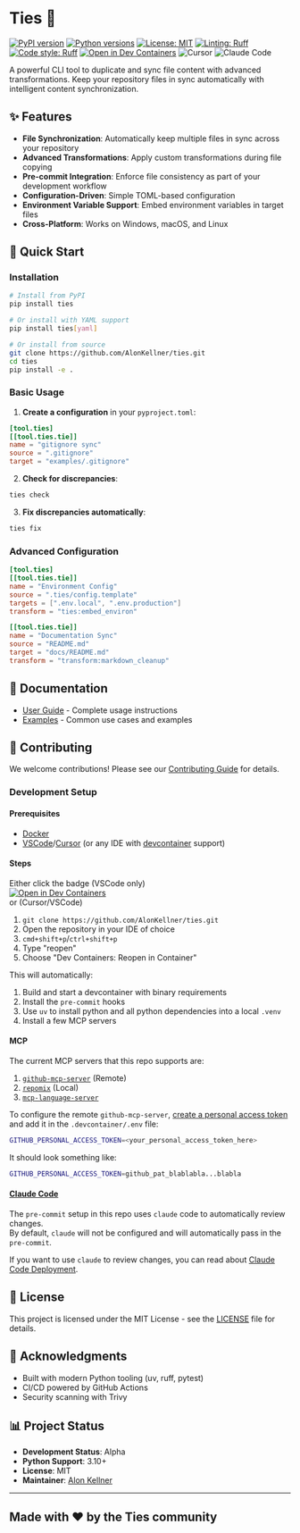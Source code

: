 # Ties 🔗

[![PyPI version](https://badge.fury.io/py/ties.svg)](https://badge.fury.io/py/ties)
[![Python versions](https://img.shields.io/pypi/pyversions/ties.svg)](https://pypi.org/project/ties/)
[![License: MIT](https://img.shields.io/badge/License-MIT-yellow.svg)](https://opensource.org/licenses/MIT)
[![Linting: Ruff](https://img.shields.io/badge/ruff-enabled-yellow?style=flat&labelColor=000000&logo=ruff)](https://github.com/astral-sh/ruff)
[![Code style: Ruff](https://img.shields.io/badge/code%20style-ruff-000000.svg)](https://github.com/astral-sh/ruff)
[![Open in Dev Containers](https://img.shields.io/static/v1?label=Dev%20Containers&message=Open&color=blue)](https://vscode.dev/redirect?url=vscode://ms-vscode-remote.remote-containers/cloneInVolume?url=https://github.com/AlonKellner/ties)
![Cursor](https://img.shields.io/static/v1?label=-&message=Cursor&color=black)
![Claude Code](https://img.shields.io/static/v1?label=-&message=Claude%20Code&color=d77253)

A powerful CLI tool to duplicate and sync file content with advanced
transformations. Keep your repository files in sync automatically with
intelligent content synchronization.

## ✨ Features

- **File Synchronization**: Automatically keep multiple files in sync across
  your repository
- **Advanced Transformations**: Apply custom transformations during file copying
- **Pre-commit Integration**: Enforce file consistency as part of your
  development workflow
- **Configuration-Driven**: Simple TOML-based configuration
- **Environment Variable Support**: Embed environment variables in target files
- **Cross-Platform**: Works on Windows, macOS, and Linux

## 🚀 Quick Start

### Installation

```bash
# Install from PyPI
pip install ties

# Or install with YAML support
pip install ties[yaml]

# Or install from source
git clone https://github.com/AlonKellner/ties.git
cd ties
pip install -e .
```

### Basic Usage

1. **Create a configuration** in your `pyproject.toml`:

```toml
[tool.ties]
[[tool.ties.tie]]
name = "gitignore sync"
source = ".gitignore"
target = "examples/.gitignore"
```

2. **Check for discrepancies**:

```bash
ties check
```

3. **Fix discrepancies automatically**:

```bash
ties fix
```

### Advanced Configuration

```toml
[tool.ties]
[[tool.ties.tie]]
name = "Environment Config"
source = ".ties/config.template"
targets = [".env.local", ".env.production"]
transform = "ties:embed_environ"

[[tool.ties.tie]]
name = "Documentation Sync"
source = "README.md"
target = "docs/README.md"
transform = "transform:markdown_cleanup"
```

## 📖 Documentation

- [User Guide](docs/user-guide.md) - Complete usage instructions
- [Examples](docs/examples.md) - Common use cases and examples

## 🤝 Contributing

We welcome contributions! Please see our
[Contributing Guide](CONTRIBUTING.md) for details.

### Development Setup

#### Prerequisites
- [Docker](https://www.docker.com/get-started/)
- [VSCode](https://code.visualstudio.com/download)/[Cursor](https://cursor.com/downloads) (or any IDE with [devcontainer](https://code.visualstudio.com/docs/devcontainers/containers) support)

#### Steps

Either click the badge (VSCode only)  
[![Open in Dev Containers](https://img.shields.io/static/v1?label=Dev%20Containers&message=Open&color=blue)](https://vscode.dev/redirect?url=vscode://ms-vscode-remote.remote-containers/cloneInVolume?url=https://github.com/AlonKellner/ties)  
or (Cursor/VSCode)

1. `git clone https://github.com/AlonKellner/ties.git`
2. Open the repository in your IDE of choice
3. `cmd+shift+p`/`ctrl+shift+p`
4. Type "reopen"
5. Choose "Dev Containers: Reopen in Container"

This will automatically:
1. Build and start a devcontainer with binary requirements
2. Install the `pre-commit` hooks
3. Use `uv` to install python and all python dependencies into a local `.venv`
4. Install a few MCP servers

#### MCP

The current MCP servers that this repo supports are:
1. [`github-mcp-server`](https://github.com/github/github-mcp-server) (Remote)
2. [`repomix`](https://github.com/yamadashy/repomix) (Local)
3. [`mcp-language-server`](https://github.com/isaacphi/mcp-language-server)

To configure the remote `github-mcp-server`,
[create a personal access token](https://github.com/settings/personal-access-tokens)
and add it in the `.devcontainer/.env` file:

```sh
GITHUB_PERSONAL_ACCESS_TOKEN=<your_personal_access_token_here>
```

It should look something like:

```sh
GITHUB_PERSONAL_ACCESS_TOKEN=github_pat_blablabla...blabla
```

#### [Claude Code](https://www.anthropic.com/claude-code)

The `pre-commit` setup in this repo uses `claude` code to
automatically review changes.  
By default, `claude` will not be configured and will automatically
pass in the `pre-commit`.  

If you want to use `claude` to review changes, you can read about
[Claude Code Deployment](https://docs.anthropic.com/en/docs/claude-code/third-party-integrations).

## 📝 License

This project is licensed under the MIT License - see the
[LICENSE](LICENSE) file for details.

## 🙏 Acknowledgments

- Built with modern Python tooling (uv, ruff, pytest)
- CI/CD powered by GitHub Actions
- Security scanning with Trivy

## 📊 Project Status

- **Development Status**: Alpha
- **Python Support**: 3.10+
- **License**: MIT
- **Maintainer**: [Alon Kellner](mailto:me@alonkellner.com)

---

## Made with ❤️ by the Ties community
